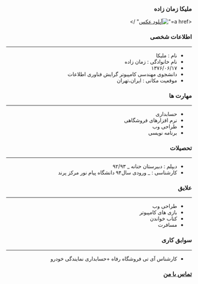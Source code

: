 <style type="text/css">
body{
 direction:rtl;
}
</style>
### ملیکا زمان زاده
<a href="<a href="https://uupload.ir/view/psld_showstdpic.gif" target="_blank"><img src="https://uupload.ir/files/psld_showstdpic_thumb.gif" border="0" alt="آپلود عکس" /></a>" /></a>
### اطلاعات شخصی

---
+ نام : ملیکا
+ نام خانوادگی : زمان زاده
+ ۱۳۷۶/۰۶/۱۷
+ دانشجوی مهندسی کامپیوتر گرایش فناوری اطلاعات
+ موقعیت مکانی : ایران،تهران


### مهارت ها

---
+ حسابداری
+ نرم افزارهای فروشگاهی
+ طراحی وب
+ برنامه نویسی 
### تحصیلات

---
+ دیپلم : دبیرستان حنانه
_ ۹۲/۹۳
+ کارشناسی : 
_ ورودی سال۹۴ دانشگاه پیام نور مرکز پرند 

### علایق

---
+ طراحی وب
+ بازی های کامپیوتر
+ کتاب خواندن
+ مسافرت

### سوابق کاری

---
+ کارشناس آی تی فروشگاه رفاه
+حسابداری نمایندگی خودرو
### [تماس با من](melikaa.zamanzade@gmail.com)

